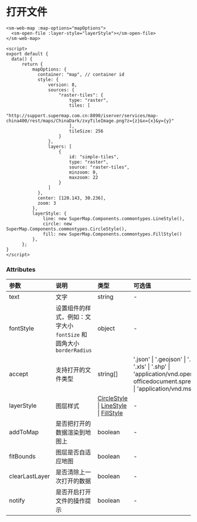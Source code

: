 # 打开文件

<sm-iframe src="http://iclient.supermap.io/examples/mapboxgl/components_openfile_vue.html"></sm-iframe>

```vue
<sm-web-map :map-options="mapOptions">
  <sm-open-file :layer-style="layerStyle"></sm-open-file>
</sm-web-map>

<script>
export default {
  data() {
      return {
          mapOptions: {
            container: "map", // container id
            style: {
                version: 8,
                sources: {
                    "raster-tiles": {
                        type: "raster",
                        tiles: [
                            "http://support.supermap.com.cn:8090/iserver/services/map-china400/rest/maps/ChinaDark/zxyTileImage.png?z={z}&x={x}&y={y}"
                        ],
                        tileSize: 256
                    }
                },
                layers: [
                    {
                        id: "simple-tiles",
                        type: "raster",
                        source: "raster-tiles",
                        minzoom: 0,
                        maxzoom: 22
                    }
                ]
            },
            center: [120.143, 30.236],
            zoom: 3
          },
          layerStyle: {
              line: new SuperMap.Components.commontypes.LineStyle(),
              circle: new SuperMap.Components.commontypes.CircleStyle(),
              fill: new SuperMap.Components.commontypes.FillStyle()
          },
      };
}
</script>
```

### Attributes

| 参数           | 说明                                                                 | 类型                                                                                                                                                                                          | 可选值                                                                                                                                                              | 默认值                                                                                                                                                  |
| :------------- | :------------------------------------------------------------------- | :-------------------------------------------------------------------------------------------------------------------------------------------------------------------------------------------- | :------------------------------------------------------------------------------------------------------------------------------------------------------------------ | :------------------------------------------------------------------------------------------------------------------------------------------------------ |
| text           | 文字                                                                 | string                                                                                                                                                                                        | -                                                                                                                                                                   | '打开文件'                                                                                                                                              |
| fontStyle      | 设置组件的样式，例如：文字大小 `fontSize` 和 圆角大小 `borderRadius` | object                                                                                                                                                                                        | -                                                                                                                                                                   | -                                                                                                                                                       |
| accept         | 支持打开的文件类型                                                   | string[]                                                                                                                                                                                      | '.json' \| '.geojson' \| '.csv' \| '.xlsx' \| '.xls' \| '.shp' \| 'application/vnd.openxmlformats-officedocument.spreadsheetml.sheet' \| 'application/vnd.ms-excel' | ['.json', '.geojson', '.csv', '.xlsx', '.xls', '.shp', 'application/vnd.openxmlformats-officedocument.spreadsheetml.sheet', 'application/vnd.ms-excel'] |
| layerStyle     | 图层样式                                                             | [CircleStyle](/zh/api/common-types/common-types.md#circlestyle) \| [LineStyle](/zh/api/common-types/common-types.md#linestyle) \| [FillStyle](/zh/api/common-types/common-types.md#fillstyle) | -                                                                                                                                                                   | -                                                                                                                                                       |
| addToMap       | 是否把打开的数据渲染到地图上                                         | boolean                                                                                                                                                                                       | -                                                                                                                                                                   | true                                                                                                                                                    |
| fitBounds      | 图层是否自适应地图                                                   | boolean                                                                                                                                                                                       | -                                                                                                                                                                   | true                                                                                                                                                    |
| clearLastLayer | 是否清除上一次打开的数据                                             | boolean                                                                                                                                                                                       | -                                                                                                                                                                   | true                                                                                                                                                    |
| notify         | 是否开启打开文件的操作提示                                           | boolean                                                                                                                                                                                       | -                                                                                                                                                                   | true                                                                                                                                                    |
